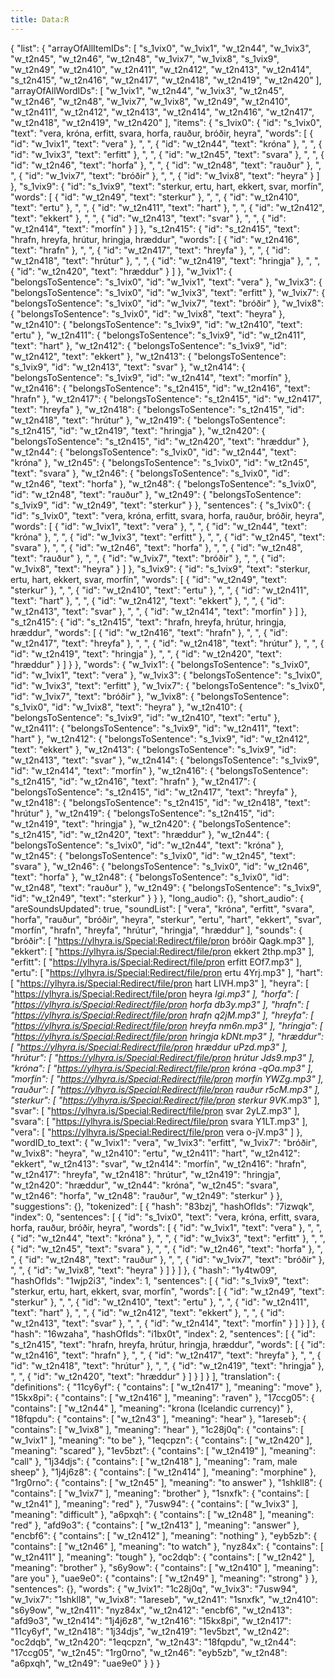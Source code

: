 ```yaml
---
title: Data:R
---
```


{
    "list": {
        "arrayOfAllItemIDs": [
            "s_1vix0",
            "w_1vix1",
            "w_t2n44",
            "w_1vix3",
            "w_t2n45",
            "w_t2n46",
            "w_t2n48",
            "w_1vix7",
            "w_1vix8",
            "s_1vix9",
            "w_t2n49",
            "w_t2n410",
            "w_t2n411",
            "w_t2n412",
            "w_t2n413",
            "w_t2n414",
            "s_t2n415",
            "w_t2n416",
            "w_t2n417",
            "w_t2n418",
            "w_t2n419",
            "w_t2n420"
        ],
        "arrayOfAllWordIDs": [
            "w_1vix1",
            "w_t2n44",
            "w_1vix3",
            "w_t2n45",
            "w_t2n46",
            "w_t2n48",
            "w_1vix7",
            "w_1vix8",
            "w_t2n49",
            "w_t2n410",
            "w_t2n411",
            "w_t2n412",
            "w_t2n413",
            "w_t2n414",
            "w_t2n416",
            "w_t2n417",
            "w_t2n418",
            "w_t2n419",
            "w_t2n420"
        ],
        "items": {
            "s_1vix0": {
                "id": "s_1vix0",
                "text": "vera, króna, erfitt, svara, horfa, rauður, bróðir, heyra",
                "words": [
                    {
                        "id": "w_1vix1",
                        "text": "vera"
                    },
                    ", ",
                    {
                        "id": "w_t2n44",
                        "text": "króna"
                    },
                    ", ",
                    {
                        "id": "w_1vix3",
                        "text": "erfitt"
                    },
                    ", ",
                    {
                        "id": "w_t2n45",
                        "text": "svara"
                    },
                    ", ",
                    {
                        "id": "w_t2n46",
                        "text": "horfa"
                    },
                    ", ",
                    {
                        "id": "w_t2n48",
                        "text": "rauður"
                    },
                    ", ",
                    {
                        "id": "w_1vix7",
                        "text": "bróðir"
                    },
                    ", ",
                    {
                        "id": "w_1vix8",
                        "text": "heyra"
                    }
                ]
            },
            "s_1vix9": {
                "id": "s_1vix9",
                "text": "sterkur, ertu, hart, ekkert, svar, morfín",
                "words": [
                    {
                        "id": "w_t2n49",
                        "text": "sterkur"
                    },
                    ", ",
                    {
                        "id": "w_t2n410",
                        "text": "ertu"
                    },
                    ", ",
                    {
                        "id": "w_t2n411",
                        "text": "hart"
                    },
                    ", ",
                    {
                        "id": "w_t2n412",
                        "text": "ekkert"
                    },
                    ", ",
                    {
                        "id": "w_t2n413",
                        "text": "svar"
                    },
                    ", ",
                    {
                        "id": "w_t2n414",
                        "text": "morfín"
                    }
                ]
            },
            "s_t2n415": {
                "id": "s_t2n415",
                "text": "hrafn, hreyfa, hrútur, hringja, hræddur",
                "words": [
                    {
                        "id": "w_t2n416",
                        "text": "hrafn"
                    },
                    ", ",
                    {
                        "id": "w_t2n417",
                        "text": "hreyfa"
                    },
                    ", ",
                    {
                        "id": "w_t2n418",
                        "text": "hrútur"
                    },
                    ", ",
                    {
                        "id": "w_t2n419",
                        "text": "hringja"
                    },
                    ", ",
                    {
                        "id": "w_t2n420",
                        "text": "hræddur"
                    }
                ]
            },
            "w_1vix1": {
                "belongsToSentence": "s_1vix0",
                "id": "w_1vix1",
                "text": "vera"
            },
            "w_1vix3": {
                "belongsToSentence": "s_1vix0",
                "id": "w_1vix3",
                "text": "erfitt"
            },
            "w_1vix7": {
                "belongsToSentence": "s_1vix0",
                "id": "w_1vix7",
                "text": "bróðir"
            },
            "w_1vix8": {
                "belongsToSentence": "s_1vix0",
                "id": "w_1vix8",
                "text": "heyra"
            },
            "w_t2n410": {
                "belongsToSentence": "s_1vix9",
                "id": "w_t2n410",
                "text": "ertu"
            },
            "w_t2n411": {
                "belongsToSentence": "s_1vix9",
                "id": "w_t2n411",
                "text": "hart"
            },
            "w_t2n412": {
                "belongsToSentence": "s_1vix9",
                "id": "w_t2n412",
                "text": "ekkert"
            },
            "w_t2n413": {
                "belongsToSentence": "s_1vix9",
                "id": "w_t2n413",
                "text": "svar"
            },
            "w_t2n414": {
                "belongsToSentence": "s_1vix9",
                "id": "w_t2n414",
                "text": "morfín"
            },
            "w_t2n416": {
                "belongsToSentence": "s_t2n415",
                "id": "w_t2n416",
                "text": "hrafn"
            },
            "w_t2n417": {
                "belongsToSentence": "s_t2n415",
                "id": "w_t2n417",
                "text": "hreyfa"
            },
            "w_t2n418": {
                "belongsToSentence": "s_t2n415",
                "id": "w_t2n418",
                "text": "hrútur"
            },
            "w_t2n419": {
                "belongsToSentence": "s_t2n415",
                "id": "w_t2n419",
                "text": "hringja"
            },
            "w_t2n420": {
                "belongsToSentence": "s_t2n415",
                "id": "w_t2n420",
                "text": "hræddur"
            },
            "w_t2n44": {
                "belongsToSentence": "s_1vix0",
                "id": "w_t2n44",
                "text": "króna"
            },
            "w_t2n45": {
                "belongsToSentence": "s_1vix0",
                "id": "w_t2n45",
                "text": "svara"
            },
            "w_t2n46": {
                "belongsToSentence": "s_1vix0",
                "id": "w_t2n46",
                "text": "horfa"
            },
            "w_t2n48": {
                "belongsToSentence": "s_1vix0",
                "id": "w_t2n48",
                "text": "rauður"
            },
            "w_t2n49": {
                "belongsToSentence": "s_1vix9",
                "id": "w_t2n49",
                "text": "sterkur"
            }
        },
        "sentences": {
            "s_1vix0": {
                "id": "s_1vix0",
                "text": "vera, króna, erfitt, svara, horfa, rauður, bróðir, heyra",
                "words": [
                    {
                        "id": "w_1vix1",
                        "text": "vera"
                    },
                    ", ",
                    {
                        "id": "w_t2n44",
                        "text": "króna"
                    },
                    ", ",
                    {
                        "id": "w_1vix3",
                        "text": "erfitt"
                    },
                    ", ",
                    {
                        "id": "w_t2n45",
                        "text": "svara"
                    },
                    ", ",
                    {
                        "id": "w_t2n46",
                        "text": "horfa"
                    },
                    ", ",
                    {
                        "id": "w_t2n48",
                        "text": "rauður"
                    },
                    ", ",
                    {
                        "id": "w_1vix7",
                        "text": "bróðir"
                    },
                    ", ",
                    {
                        "id": "w_1vix8",
                        "text": "heyra"
                    }
                ]
            },
            "s_1vix9": {
                "id": "s_1vix9",
                "text": "sterkur, ertu, hart, ekkert, svar, morfín",
                "words": [
                    {
                        "id": "w_t2n49",
                        "text": "sterkur"
                    },
                    ", ",
                    {
                        "id": "w_t2n410",
                        "text": "ertu"
                    },
                    ", ",
                    {
                        "id": "w_t2n411",
                        "text": "hart"
                    },
                    ", ",
                    {
                        "id": "w_t2n412",
                        "text": "ekkert"
                    },
                    ", ",
                    {
                        "id": "w_t2n413",
                        "text": "svar"
                    },
                    ", ",
                    {
                        "id": "w_t2n414",
                        "text": "morfín"
                    }
                ]
            },
            "s_t2n415": {
                "id": "s_t2n415",
                "text": "hrafn, hreyfa, hrútur, hringja, hræddur",
                "words": [
                    {
                        "id": "w_t2n416",
                        "text": "hrafn"
                    },
                    ", ",
                    {
                        "id": "w_t2n417",
                        "text": "hreyfa"
                    },
                    ", ",
                    {
                        "id": "w_t2n418",
                        "text": "hrútur"
                    },
                    ", ",
                    {
                        "id": "w_t2n419",
                        "text": "hringja"
                    },
                    ", ",
                    {
                        "id": "w_t2n420",
                        "text": "hræddur"
                    }
                ]
            }
        },
        "words": {
            "w_1vix1": {
                "belongsToSentence": "s_1vix0",
                "id": "w_1vix1",
                "text": "vera"
            },
            "w_1vix3": {
                "belongsToSentence": "s_1vix0",
                "id": "w_1vix3",
                "text": "erfitt"
            },
            "w_1vix7": {
                "belongsToSentence": "s_1vix0",
                "id": "w_1vix7",
                "text": "bróðir"
            },
            "w_1vix8": {
                "belongsToSentence": "s_1vix0",
                "id": "w_1vix8",
                "text": "heyra"
            },
            "w_t2n410": {
                "belongsToSentence": "s_1vix9",
                "id": "w_t2n410",
                "text": "ertu"
            },
            "w_t2n411": {
                "belongsToSentence": "s_1vix9",
                "id": "w_t2n411",
                "text": "hart"
            },
            "w_t2n412": {
                "belongsToSentence": "s_1vix9",
                "id": "w_t2n412",
                "text": "ekkert"
            },
            "w_t2n413": {
                "belongsToSentence": "s_1vix9",
                "id": "w_t2n413",
                "text": "svar"
            },
            "w_t2n414": {
                "belongsToSentence": "s_1vix9",
                "id": "w_t2n414",
                "text": "morfín"
            },
            "w_t2n416": {
                "belongsToSentence": "s_t2n415",
                "id": "w_t2n416",
                "text": "hrafn"
            },
            "w_t2n417": {
                "belongsToSentence": "s_t2n415",
                "id": "w_t2n417",
                "text": "hreyfa"
            },
            "w_t2n418": {
                "belongsToSentence": "s_t2n415",
                "id": "w_t2n418",
                "text": "hrútur"
            },
            "w_t2n419": {
                "belongsToSentence": "s_t2n415",
                "id": "w_t2n419",
                "text": "hringja"
            },
            "w_t2n420": {
                "belongsToSentence": "s_t2n415",
                "id": "w_t2n420",
                "text": "hræddur"
            },
            "w_t2n44": {
                "belongsToSentence": "s_1vix0",
                "id": "w_t2n44",
                "text": "króna"
            },
            "w_t2n45": {
                "belongsToSentence": "s_1vix0",
                "id": "w_t2n45",
                "text": "svara"
            },
            "w_t2n46": {
                "belongsToSentence": "s_1vix0",
                "id": "w_t2n46",
                "text": "horfa"
            },
            "w_t2n48": {
                "belongsToSentence": "s_1vix0",
                "id": "w_t2n48",
                "text": "rauður"
            },
            "w_t2n49": {
                "belongsToSentence": "s_1vix9",
                "id": "w_t2n49",
                "text": "sterkur"
            }
        }
    },
    "long_audio": {},
    "short_audio": {
        "areSoundsUpdated": true,
        "soundList": [
            "vera",
            "króna",
            "erfitt",
            "svara",
            "horfa",
            "rauður",
            "bróðir",
            "heyra",
            "sterkur",
            "ertu",
            "hart",
            "ekkert",
            "svar",
            "morfín",
            "hrafn",
            "hreyfa",
            "hrútur",
            "hringja",
            "hræddur"
        ],
        "sounds": {
            "bróðir": [
                "https://ylhyra.is/Special:Redirect/file/pron bróðir Qagk.mp3"
            ],
            "ekkert": [
                "https://ylhyra.is/Special:Redirect/file/pron ekkert 2thp.mp3"
            ],
            "erfitt": [
                "https://ylhyra.is/Special:Redirect/file/pron erfitt EOf7.mp3"
            ],
            "ertu": [
                "https://ylhyra.is/Special:Redirect/file/pron ertu 4Yrj.mp3"
            ],
            "hart": [
                "https://ylhyra.is/Special:Redirect/file/pron hart LIVH.mp3"
            ],
            "heyra": [
                "https://ylhyra.is/Special:Redirect/file/pron heyra _Igi.mp3"
            ],
            "horfa": [
                "https://ylhyra.is/Special:Redirect/file/pron horfa db3y.mp3"
            ],
            "hrafn": [
                "https://ylhyra.is/Special:Redirect/file/pron hrafn q2jM.mp3"
            ],
            "hreyfa": [
                "https://ylhyra.is/Special:Redirect/file/pron hreyfa nm6n.mp3"
            ],
            "hringja": [
                "https://ylhyra.is/Special:Redirect/file/pron hringja kDNt.mp3"
            ],
            "hræddur": [
                "https://ylhyra.is/Special:Redirect/file/pron hræddur uPzd.mp3"
            ],
            "hrútur": [
                "https://ylhyra.is/Special:Redirect/file/pron hrútur Jds9.mp3"
            ],
            "króna": [
                "https://ylhyra.is/Special:Redirect/file/pron króna -qOa.mp3"
            ],
            "morfín": [
                "https://ylhyra.is/Special:Redirect/file/pron morfín YWZg.mp3"
            ],
            "rauður": [
                "https://ylhyra.is/Special:Redirect/file/pron rauður r5cM.mp3"
            ],
            "sterkur": [
                "https://ylhyra.is/Special:Redirect/file/pron sterkur 9VK_.mp3"
            ],
            "svar": [
                "https://ylhyra.is/Special:Redirect/file/pron svar 2yLZ.mp3"
            ],
            "svara": [
                "https://ylhyra.is/Special:Redirect/file/pron svara Y1LT.mp3"
            ],
            "vera": [
                "https://ylhyra.is/Special:Redirect/file/pron vera o-jV.mp3"
            ]
        },
        "wordID_to_text": {
            "w_1vix1": "vera",
            "w_1vix3": "erfitt",
            "w_1vix7": "bróðir",
            "w_1vix8": "heyra",
            "w_t2n410": "ertu",
            "w_t2n411": "hart",
            "w_t2n412": "ekkert",
            "w_t2n413": "svar",
            "w_t2n414": "morfín",
            "w_t2n416": "hrafn",
            "w_t2n417": "hreyfa",
            "w_t2n418": "hrútur",
            "w_t2n419": "hringja",
            "w_t2n420": "hræddur",
            "w_t2n44": "króna",
            "w_t2n45": "svara",
            "w_t2n46": "horfa",
            "w_t2n48": "rauður",
            "w_t2n49": "sterkur"
        }
    },
    "suggestions": {},
    "tokenized": [
        {
            "hash": "83bzj",
            "hashOfIds": "7izwqk",
            "index": 0,
            "sentences": [
                {
                    "id": "s_1vix0",
                    "text": "vera, króna, erfitt, svara, horfa, rauður, bróðir, heyra",
                    "words": [
                        {
                            "id": "w_1vix1",
                            "text": "vera"
                        },
                        ", ",
                        {
                            "id": "w_t2n44",
                            "text": "króna"
                        },
                        ", ",
                        {
                            "id": "w_1vix3",
                            "text": "erfitt"
                        },
                        ", ",
                        {
                            "id": "w_t2n45",
                            "text": "svara"
                        },
                        ", ",
                        {
                            "id": "w_t2n46",
                            "text": "horfa"
                        },
                        ", ",
                        {
                            "id": "w_t2n48",
                            "text": "rauður"
                        },
                        ", ",
                        {
                            "id": "w_1vix7",
                            "text": "bróðir"
                        },
                        ", ",
                        {
                            "id": "w_1vix8",
                            "text": "heyra"
                        }
                    ]
                }
            ]
        },
        {
            "hash": "1y4tw09",
            "hashOfIds": "1wjp2i3",
            "index": 1,
            "sentences": [
                {
                    "id": "s_1vix9",
                    "text": "sterkur, ertu, hart, ekkert, svar, morfín",
                    "words": [
                        {
                            "id": "w_t2n49",
                            "text": "sterkur"
                        },
                        ", ",
                        {
                            "id": "w_t2n410",
                            "text": "ertu"
                        },
                        ", ",
                        {
                            "id": "w_t2n411",
                            "text": "hart"
                        },
                        ", ",
                        {
                            "id": "w_t2n412",
                            "text": "ekkert"
                        },
                        ", ",
                        {
                            "id": "w_t2n413",
                            "text": "svar"
                        },
                        ", ",
                        {
                            "id": "w_t2n414",
                            "text": "morfín"
                        }
                    ]
                }
            ]
        },
        {
            "hash": "16wzaha",
            "hashOfIds": "i1bx0t",
            "index": 2,
            "sentences": [
                {
                    "id": "s_t2n415",
                    "text": "hrafn, hreyfa, hrútur, hringja, hræddur",
                    "words": [
                        {
                            "id": "w_t2n416",
                            "text": "hrafn"
                        },
                        ", ",
                        {
                            "id": "w_t2n417",
                            "text": "hreyfa"
                        },
                        ", ",
                        {
                            "id": "w_t2n418",
                            "text": "hrútur"
                        },
                        ", ",
                        {
                            "id": "w_t2n419",
                            "text": "hringja"
                        },
                        ", ",
                        {
                            "id": "w_t2n420",
                            "text": "hræddur"
                        }
                    ]
                }
            ]
        }
    ],
    "translation": {
        "definitions": {
            "11cy6yf": {
                "contains": [
                    "w_t2n417"
                ],
                "meaning": "move"
            },
            "15kx8pi": {
                "contains": [
                    "w_t2n416"
                ],
                "meaning": "raven"
            },
            "17ccg05": {
                "contains": [
                    "w_t2n44"
                ],
                "meaning": "krona (Icelandic currency)"
            },
            "18fqpdu": {
                "contains": [
                    "w_t2n43"
                ],
                "meaning": "hear"
            },
            "1areseb": {
                "contains": [
                    "w_1vix8"
                ],
                "meaning": "hear"
            },
            "1c28j0q": {
                "contains": [
                    "w_1vix1"
                ],
                "meaning": "to be"
            },
            "1eqcpzn": {
                "contains": [
                    "w_t2n420"
                ],
                "meaning": "scared"
            },
            "1ev5bzt": {
                "contains": [
                    "w_t2n419"
                ],
                "meaning": "call"
            },
            "1j34djs": {
                "contains": [
                    "w_t2n418"
                ],
                "meaning": "ram, male sheep"
            },
            "1j4j6z8": {
                "contains": [
                    "w_t2n414"
                ],
                "meaning": "morphine"
            },
            "1rg0rno": {
                "contains": [
                    "w_t2n45"
                ],
                "meaning": "to answer"
            },
            "1shkll8": {
                "contains": [
                    "w_1vix7"
                ],
                "meaning": "brother"
            },
            "1snxfk": {
                "contains": [
                    "w_t2n41"
                ],
                "meaning": "red"
            },
            "7usw94": {
                "contains": [
                    "w_1vix3"
                ],
                "meaning": "difficult"
            },
            "a6pxqh": {
                "contains": [
                    "w_t2n48"
                ],
                "meaning": "red"
            },
            "afd9o3": {
                "contains": [
                    "w_t2n413"
                ],
                "meaning": "answer"
            },
            "encbf6": {
                "contains": [
                    "w_t2n412"
                ],
                "meaning": "nothing"
            },
            "eyb5zb": {
                "contains": [
                    "w_t2n46"
                ],
                "meaning": "to watch"
            },
            "nyz84x": {
                "contains": [
                    "w_t2n411"
                ],
                "meaning": "tough"
            },
            "oc2dqb": {
                "contains": [
                    "w_t2n42"
                ],
                "meaning": "brother"
            },
            "s6y9ow": {
                "contains": [
                    "w_t2n410"
                ],
                "meaning": "are you"
            },
            "uae9e0": {
                "contains": [
                    "w_t2n49"
                ],
                "meaning": "strong"
            }
        },
        "sentences": {},
        "words": {
            "w_1vix1": "1c28j0q",
            "w_1vix3": "7usw94",
            "w_1vix7": "1shkll8",
            "w_1vix8": "1areseb",
            "w_t2n41": "1snxfk",
            "w_t2n410": "s6y9ow",
            "w_t2n411": "nyz84x",
            "w_t2n412": "encbf6",
            "w_t2n413": "afd9o3",
            "w_t2n414": "1j4j6z8",
            "w_t2n416": "15kx8pi",
            "w_t2n417": "11cy6yf",
            "w_t2n418": "1j34djs",
            "w_t2n419": "1ev5bzt",
            "w_t2n42": "oc2dqb",
            "w_t2n420": "1eqcpzn",
            "w_t2n43": "18fqpdu",
            "w_t2n44": "17ccg05",
            "w_t2n45": "1rg0rno",
            "w_t2n46": "eyb5zb",
            "w_t2n48": "a6pxqh",
            "w_t2n49": "uae9e0"
        }
    }
}
